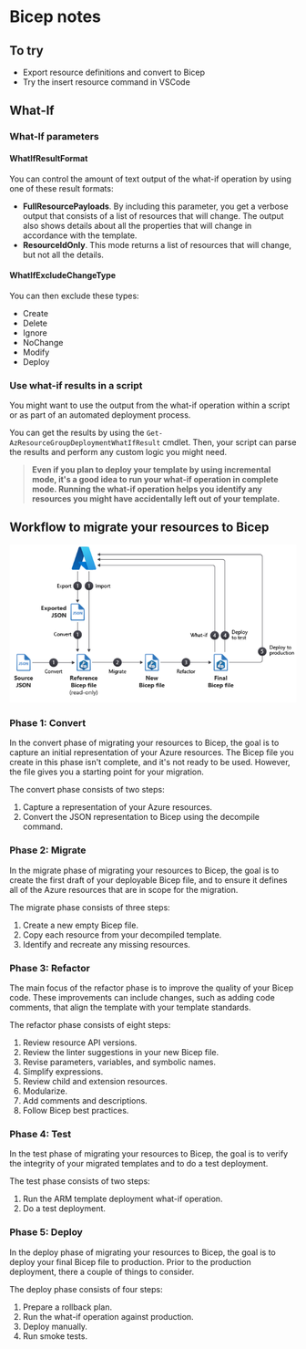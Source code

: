# Bicep notes

## To try

- Export resource definitions and convert to Bicep
- Try the insert resource command in VSCode

## What-If

### What-If parameters

#### WhatIfResultFormat

You can control the amount of text output of the what-if operation by using one of these result formats:

- **FullResourcePayloads**. By including this parameter, you get a verbose output that consists of a list of resources that will change. The output also shows details about all the properties that will change in accordance with the template.
- **ResourceIdOnly**. This mode returns a list of resources that will change, but not all the details.

#### WhatIfExcludeChangeType

You can then exclude these types:

- Create
- Delete
- Ignore
- NoChange
- Modify
- Deploy

### Use what-if results in a script

You might want to use the output from the what-if operation within a script or as part of an automated deployment process.

You can get the results by using the `Get-AzResourceGroupDeploymentWhatIfResult` cmdlet. Then, your script can parse the results and perform any custom logic you might need.

> **Even if you plan to deploy your template by using incremental mode, it's a good idea to run your what-if operation in complete mode. Running the what-if operation helps you identify any resources you might have accidentally left out of your template.**

## Workflow to migrate your resources to Bicep

![Bicep migration workflow](Images/8-migrate-bicep-numbers.png)

### Phase 1: Convert
In the convert phase of migrating your resources to Bicep, the goal is to capture an initial representation of your Azure resources. The Bicep file you create in this phase isn't complete, and it's not ready to be used. However, the file gives you a starting point for your migration.

The convert phase consists of two steps:

1. Capture a representation of your Azure resources.
2. Convert the JSON representation to Bicep using the decompile command.

### Phase 2: Migrate

In the migrate phase of migrating your resources to Bicep, the goal is to create the first draft of your deployable Bicep file, and to ensure it defines all of the Azure resources that are in scope for the migration.

The migrate phase consists of three steps:

1. Create a new empty Bicep file.
2. Copy each resource from your decompiled template.
3. Identify and recreate any missing resources.

### Phase 3: Refactor

The main focus of the refactor phase is to improve the quality of your Bicep code. These improvements can include changes, such as adding code comments, that align the template with your template standards.

The refactor phase consists of eight steps:

1. Review resource API versions.
2. Review the linter suggestions in your new Bicep file.
3. Revise parameters, variables, and symbolic names.
4. Simplify expressions.
5. Review child and extension resources.
6. Modularize.
7. Add comments and descriptions.
8. Follow Bicep best practices.

### Phase 4: Test

In the test phase of migrating your resources to Bicep, the goal is to verify the integrity of your migrated templates and to do a test deployment.

The test phase consists of two steps:

1. Run the ARM template deployment what-if operation.
2. Do a test deployment.

### Phase 5: Deploy

In the deploy phase of migrating your resources to Bicep, the goal is to deploy your final Bicep file to production. Prior to the production deployment, there a couple of things to consider.

The deploy phase consists of four steps:

1. Prepare a rollback plan.
2. Run the what-if operation against production.
3. Deploy manually.
4. Run smoke tests.
